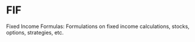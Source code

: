 # FIF
Fixed Income Formulas:
Formulations on fixed income calculations, stocks, options, strategies, etc.
